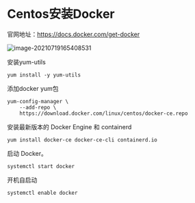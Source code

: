 # Centos安装Docker

官网地址：https://docs.docker.com/get-docker

![image-20210719165408531](https://cdn.coder369.com/img/blog/image-20210719165408531.png)

安装yum-utils

```
yum install -y yum-utils
```

添加docker yum包

```
yum-config-manager \
    --add-repo \
    https://download.docker.com/linux/centos/docker-ce.repo
```

安装最新版本的 Docker Engine 和 containerd

```
yum install docker-ce docker-ce-cli containerd.io
```

启动 Docker。

```
systemctl start docker
```

开机自启动

```
systemctl enable docker
```

